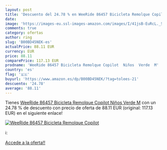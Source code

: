 ```yaml
---
layout: post
title: 'Descuento del 24.78 % en WeeRide 86457 Bicicleta Remolque Copilot'
date: 
image: 'https://images-eu.ssl-images-amazon.com/images/I/41jsB-EuRcL._SL200_.jpg'
comments: true
category: ofertas
author: ring
slug: 'B00BD45NEK-es'
actualPrice: 88.11 EUR
currency: EUR
price: 88.11
comparePrice: 117.13 EUR
prodname: 'WeeRide 86457 Bicicleta Remolque Copilot  Niños  Verde  M'
country: 'es'
flag: '🇪🇸'
buyurl: 'https://www.amazon.es/dp/B00BD45NEK/?tag=tolees-21'
descuento: '24.78'
average: '88.11'
---
```


Tienes [WeeRide 86457 Bicicleta Remolque Copilot  Niños  Verde  M](https://www.amazon.es/dp/B00BD45NEK/?tag=tolees-21) con un 24.78 % de descuento con precio de oferta de 88.11 EUR (original: 117.13 EUR) en el siguiente enlace!

[![WeeRide 86457 Bicicleta Remolque Copilot](https://images-eu.ssl-images-amazon.com/images/I/41jsB-EuRcL._SL200_.jpg)](https://www.amazon.es/dp/B00BD45NEK/?tag=tolees-21)

ℹ️:


[Accede a la oferta!!](https://www.amazon.es/dp/B00BD45NEK/?tag=tolees-21)
